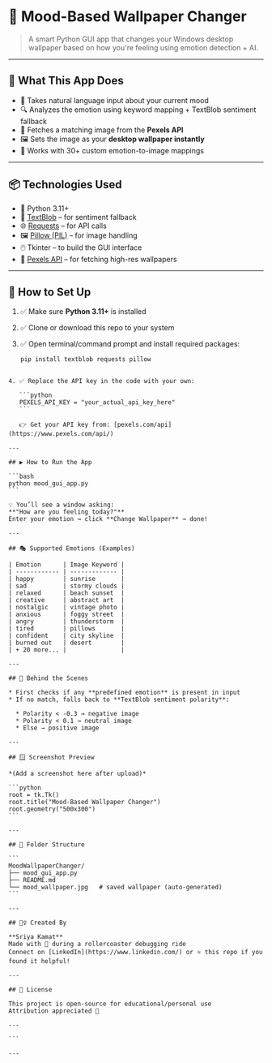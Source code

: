 
# 🌈 Mood-Based Wallpaper Changer

> A smart Python GUI app that changes your Windows desktop wallpaper based on how you're feeling using emotion detection + AI.

---

## 📌 What This App Does

- 🎯 Takes natural language input about your current mood
- 🔍 Analyzes the emotion using keyword mapping + TextBlob sentiment fallback
- 🌄 Fetches a matching image from the **Pexels API**
- 🖼️ Sets the image as your **desktop wallpaper instantly**
- 🧠 Works with 30+ custom emotion-to-image mappings

---

## 📦 Technologies Used

- 🐍 Python 3.11+
- 🧠 [TextBlob](https://textblob.readthedocs.io/en/dev/) – for sentiment fallback
- 🌐 [Requests](https://pypi.org/project/requests/) – for API calls
- 🖼️ [Pillow (PIL)](https://pillow.readthedocs.io/en/stable/) – for image handling
- 🖱️ Tkinter – to build the GUI interface
- 📸 [Pexels API](https://www.pexels.com/api/) – for fetching high-res wallpapers

---

## 🔧 How to Set Up

1. ✅ Make sure **Python 3.11+** is installed
2. ✅ Clone or download this repo to your system
3. ✅ Open terminal/command prompt and install required packages:

   ```bash
   pip install textblob requests pillow
````

4. ✅ Replace the API key in the code with your own:

   ```python
   PEXELS_API_KEY = "your_actual_api_key_here"
   ```

   👉 Get your API key from: [pexels.com/api](https://www.pexels.com/api/)

---

## ▶️ How to Run the App

```bash
python mood_gui_app.py
```

💡 You’ll see a window asking:
**"How are you feeling today?"**
Enter your emotion → click **Change Wallpaper** → done!

---

## 🎭 Supported Emotions (Examples)

| Emotion      | Image Keyword |
| ------------ | ------------- |
| happy        | sunrise       |
| sad          | stormy clouds |
| relaxed      | beach sunset  |
| creative     | abstract art  |
| nostalgic    | vintage photo |
| anxious      | foggy street  |
| angry        | thunderstorm  |
| tired        | pillows       |
| confident    | city skyline  |
| burned out   | desert        |
| + 20 more... |               |

---

## 🧠 Behind the Scenes

* First checks if any **predefined emotion** is present in input
* If no match, falls back to **TextBlob sentiment polarity**:

  * Polarity < -0.3 → negative image
  * Polarity < 0.1 → neutral image
  * Else → positive image

---

## 🪟 Screenshot Preview

*(Add a screenshot here after upload)*

```python
root = tk.Tk()
root.title("Mood-Based Wallpaper Changer")
root.geometry("500x300")
```

---

## 📂 Folder Structure

```
MoodWallpaperChanger/
├── mood_gui_app.py
├── README.md
└── mood_wallpaper.jpg   # saved wallpaper (auto-generated)
```

---

## 🙋‍♀️ Created By

**Sriya Kamat**
Made with 💚 during a rollercoaster debugging ride
Connect on [LinkedIn](https://www.linkedin.com/) or ⭐ this repo if you found it helpful!

---

## 📜 License

This project is open-source for educational/personal use
Attribution appreciated 🌱

---

```

---


